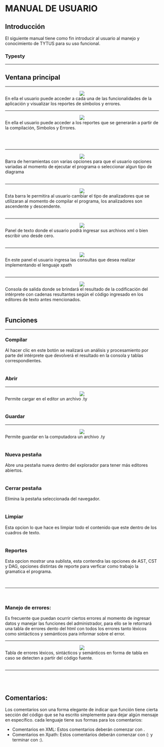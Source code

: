 # MANUAL DE USUARIO

## Introducción
El siguiente manual tiene como fin introducir al usuario al manejo y conocimiento de TYTUS para su uso funcional.  

### __Typesty__
<hr>

## Ventana principal
<hr>
<div align="center" alt="Menu">
  <img src="img/Editor-consola.png" />
</div>
En ella el usuario puede acceder a cada una de las funcionalidades de la aplicación y visualizar los reportes de símbolos y errores.

<br>

<hr>
<div align="center" alt="Menu">
  <img src="img/TablaSE.png" />
</div>
En ella el usuario puede acceder a los reportes que se generarán a partir de la compilación, Simbolos y Errores.

<br><br>

<hr>
<div align="center" alt="Menu">
  <img src="img/BarraH.png" />
</div>
Barra de herramientas con varias opciones para que el usuario opciones variadas al momento de ejecutar el programa o seleccionar algun tipo de diagrama
<br><br>

<hr>
<div align="center" alt="Menu">
  <img src="img/Barra2.png" />
</div>
Esta barra le permitira al usuario cambiar el tipo de analizadores que se utilizaran al momento de compilar el programa, los analizadores son ascendente y descendente.
<br><br>


<hr>
<div align="center" alt="Editor XML">
  <img src="img/Editor.png" />
</div>
Panel de texto donde el usuario podrá ingresar sus archivos xml o bien escribir uno desde cero.
<br><br>

<hr>
<div align="center" alt="Editor de consultas Xpath">
  <img src="img/Consola.png" />
</div>
En este panel el usuario ingresa las consultas que desea realizar implementando el lenguaje xpath
<br><br>

<hr>
<div align="center" alt="Consola de salida">
  <img src="img/Consola2.png" />
</div>
Consola de salida donde se brindará el resultado de la codificación del intérprete con cadenas resultantes según el código ingresado en los editores de texto antes mencionados.
<br><br>

## Funciones
<hr>

### Compilar
Al hacer clic en este botón se realizará un análisis y procesamiento por parte del intérprete que devolverá el resultado en la consola y tablas correspondientes.
<br><br>


### Abrir
<hr>
<div align="center" alt="Opciones">
  <img src="img/Abrir.png" />
</div>
Permite cargar en el editor un archivo .ty
<br><br>

### Guardar
<hr>
<div align="center" alt="Opciones">
  <img src="img/Guardar.png" />
</div>
Permite guardar en la computadora un archivo .ty
<br><br>

### Nueva pestaña
Abre una pestaña nueva dentro del explorador para tener más editores abiertos.
<br><br>

### Cerrar pestaña
Elimina la pestaña seleccionada del navegador.
<br><br>

### Limpiar
Esta opcion lo que hace es limpiar todo el contenido que este dentro de los cuadros de texto.
<br><br>
### Reportes
Esta opcion mostrar una sublista, esta contendra las opciones de AST, CST y DAG, opciones distintas de reporte para verficar como trabajo la gramatica el programa.

<br>

<hr><br>

### Manejo de errores:

Es frecuente que puedan ocurrir ciertos errores al momento de ingresar datos y manejar las funciones del administrador, para ello se le retornará una tabla de errores dento del html con todos los errores tanto léxicos como sintácticos y semánticos para informar sobre el error.

<hr>
<div align="center" alt="Panel">
  <img src="img/TablaE.png" />
</div>
Tabla de errores léxicos, sintácticos y semánticos en forma de tabla en caso se detecten a partir del código fuente.
<br><br>
<hr><br><br>


## Comentarios:
Los comentarios son una forma elegante de indicar que función tiene cierta sección del código que se ha escrito simplemente para dejar algún mensaje en específico. cada lenguaje tiene sus formas para los comentarios:

- Comentarios en XML: Estos comentarios deberán comenzar con <!-- y terminar -->.
- Comentarios en Xpath: Estos comentarios deberán comenzar con (: y terminar con :).
<br>
